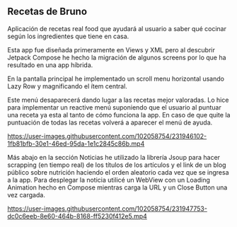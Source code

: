 ## Recetas de Bruno
Aplicación de recetas real food que ayudará al usuario a saber qué cocinar según los ingredientes que tiene en casa.

Esta app fue diseñada primeramente en Views y XML pero al descubrir Jetpack Compose he hecho la migración de algunos 
screens por lo que ha resultado en una app híbrida.

En la pantalla principal he implementado un scroll menu horizontal usando Lazy Row y magnificando el ítem central.

Este menú desaparecerá dando lugar a las recetas mejor valoradas. Lo hice para implementar un reactive menú suponiendo que 
el usuario al puntuar una receta ya esta al tanto de cómo funciona la app. En caso de que quite la puntuación
de todas las recetas volverá a aparecer el menú de ayuda.



https://user-images.githubusercontent.com/102058754/231946102-1fb81bfb-30e1-46ed-95da-1e1c2845c86b.mp4


Más abajo en la sección Noticias he utilizado la librería Jsoup para hacer scrapping (en tiempo real) de los títulos de los artículos y el link de un blog público sobre nutrición haciendo el orden aleatorio cada vez que se ingresa a la app.
Para desplegar la noticia utilicé un WebView con un Loading Animation hecho en Compose mientras carga la URL y un Close Button una vez cargada.


https://user-images.githubusercontent.com/102058754/231947753-dc0c6eeb-8e60-464b-8168-ff5230f412e5.mp4




